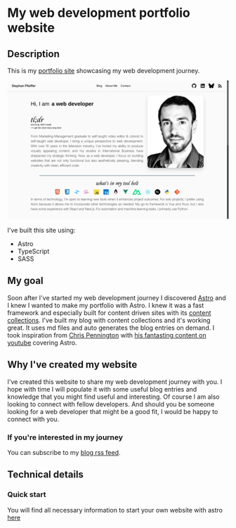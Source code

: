 # My web development portfolio website

## Description

This is my [portfolio site](https://stephthedev.de/) showcasing my web development journey.

![Image](/public/StephTheDev-Screenshot.png)

I've built this site using:

- Astro
- TypeScript
- SASS

## My goal

Soon after I've started my web development journey I discovered [Astro](https://astro.build) and I knew I wanted to make my portfolio with Astro. I knew it was a fast framework and especially built for content driven sites with its [content collections](https://docs.astro.build/en/guides/content-collections/). I've built my blog with content collections and it's working great. It uses md files and auto generates the blog entries on demand.
I took inspiration from [Chris Pennington](https://chrispennington.blog/) with [his fantasting content on youtube](https://www.youtube.com/@codinginpublic) covering Astro.

## Why I've created my website

I've created this website to share my web development journey with you. I hope with time I will populate it with some useful blog entries and knowledge that you might find useful and interesting. Of course I am also looking to connect with fellow developers. And should you be someone looking for a web developer that might be a good fit, I would be happy to connect with you.

### If you're interested in my journey

You can subscribe to my [blog rss feed](https://stephthedev.de/blog.xml).

## Technical details

### Quick start

You will find all necessary information to start your own website with astro [here](https://docs.astro.build/en/getting-started/)
